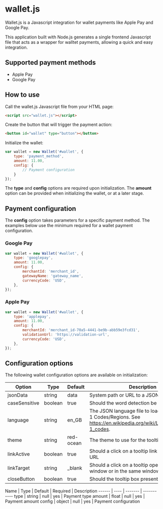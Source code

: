 # wallet.js
Wallet.js is a Javascript integration for wallet payments like Apple Pay and Google Pay.

This application built with Node.js generates a single frontend Javascript file that acts as a wrapper for walltet payments,  allowing a quick and easy integration. 

## Supported payment methods
* Apple Pay
* Google Pay

## How to use
Call the wallet.js Javascript file from your HTML page:

```html
<script src="wallet.js"></script>
```

Create the button that will trigger the payment action:

```html
<button id="wallet" type="button"></button>
```

Initialize the wallet:

```javascript
var wallet = new Wallet('#wallet', {
    type: 'payment_method',
    amount: 11.00,
    config: {
        // Payment configuration
    }
});
```

The **type** and **config** options are required upon initialization. The **amount** option can be provided when initializing the wallet, or at a later stage.

## Payment configuration 
The **config** option takes parameters for a specific payment method. The examples below use the minimum required for a wallet payment configuration.

### Google Pay
```javascript
var wallet = new Wallet('#wallet', {
    type: 'googlepay',
    amount: 11.00,
    config: {
        merchantId: 'merchant_id',
        gatewayName: 'gateway_name',
        currencyCode: 'USD',
    },
});
```

### Apple Pay 
```javascript
var wallet = new Wallet('#wallet', {
    type: 'applepay',
    amount: 11.00,
    config: {
        merchantId: 'merchant_id-70a5-4441-be9b-abb59e3fcd31',
        validationUrl: 'https://validation-url', 
        currencyCode: 'USD',  
    },
});
```

## Configuration options
The following wallet configuration options are available on initialization:


Option | Type | Default | Description
------ | ---- | ------- | -----------
jsonData | string | data | System path or URL to a JSON data file.
caseSensitive | boolean | true | Should the word detection be case sensitive.
language | string | en_GB | The JSON language file to load. Use ISO 639-1 Codes/Regions. See https://en.wikipedia.org/wiki/List_of_ISO_639-1_codes.
theme | string | red-ocean | The theme to use for the tooltip box
linkActive | boolean | true | Should a click on a tooltip link redirect open an URL
linkTarget | string | _blank | Should a click on a tooltip open a link in a new window or in the same window
closeButton | boolean | true |	Should the tooltip box present a close button	



Name | Type | Default | Required | Description
------ | ---- | ------- | -----------
type | string | null | yes | Payment type
amount | float | null | yes | Payment amount
config | object | null | yes | Payment configuration